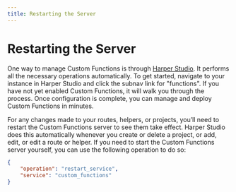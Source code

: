 ```yaml
---
title: Restarting the Server
---
```


# Restarting the Server

One way to manage Custom Functions is through [Harper Studio](../harper-studio/). It performs all the necessary operations automatically. To get started, navigate to your instance in Harper Studio and click the subnav link for "functions". If you have not yet enabled Custom Functions, it will walk you through the process. Once configuration is complete, you can manage and deploy Custom Functions in minutes.

For any changes made to your routes, helpers, or projects, you’ll need to restart the Custom Functions server to see them take effect. Harper Studio does this automatically whenever you create or delete a project, or add, edit, or edit a route or helper. If you need to start the Custom Functions server yourself, you can use the following operation to do so:

```json
{
	"operation": "restart_service",
	"service": "custom_functions"
}
```
